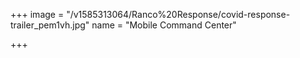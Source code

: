 +++
image = "/v1585313064/Ranco%20Response/covid-response-trailer_pem1vh.jpg"
name = "Mobile Command Center"

+++
